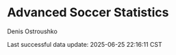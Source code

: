 # Advanced Soccer Statistics
Denis Ostroushko

<!-- gfm -->

Last successful data update: 2025-06-25 22:16:11 CST
